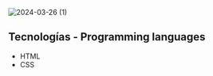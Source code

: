 ![2024-03-26 (1)](https://github.com/faFacundoAguilar/Acordeon-imagenes-2.0/assets/124779712/dd36d380-8dae-43f4-bb14-32e834f6e6a9)
## Tecnologías - Programming languages
- HTML
- CSS
